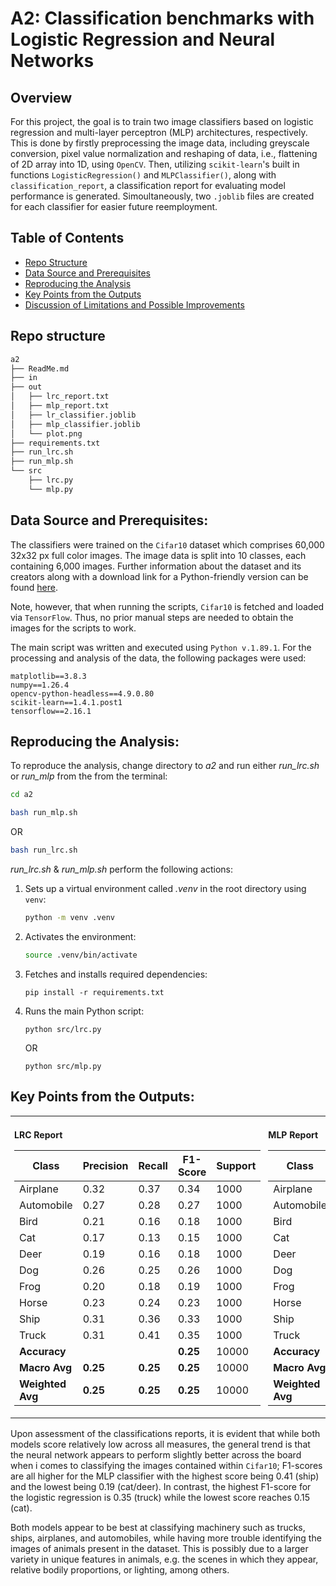 # A2: Classification benchmarks with Logistic Regression and Neural Networks
## Overview
For this project, the goal is to train two image classifiers based on logistic regression and multi-layer perceptron (MLP) architectures, respectively. This is done by firstly preprocessing the image data, including greyscale conversion, pixel value normalization and reshaping of data, i.e., flattening of 2D array into 1D, using `OpenCV`. Then, utilizing  `scikit-learn`'s built in functions `LogisticRegression()` and `MLPClassifier()`, along with `classification_report`, a classification report for evaluating model performance is generated. Simoultaneously, two `.joblib` files are created for each classifier for easier future reemployment.

## Table of Contents

- [Repo Structure](#repo-structure)
- [Data Source and Prerequisites](#data-source-and-prerequisites)
- [Reproducing the Analysis](#reproducing-the-analysis)
- [Key Points from the Outputs](#key-points-from-the-outputs)
- [Discussion of Limitations and Possible Improvements](#discussion-of-limitations-and-possible-improvements)

## Repo structure

```bash
a2
├── ReadMe.md
├── in
├── out
│   ├── lrc_report.txt
│   ├── mlp_report.txt
│   ├── lr_classifier.joblib
│   ├── mlp_classifier.joblib
│   └── plot.png
├── requirements.txt
├── run_lrc.sh
├── run_mlp.sh
└── src
    ├── lrc.py
    └── mlp.py
```

## Data Source and Prerequisites:

The classifiers were trained on the `Cifar10` dataset which comprises 60,000 32x32 px full color images. The image data is split into 10 classes, each containing 6,000 images. Further information about the dataset and its creators along with a download link for a Python-friendly version can be found [here](https://www.cs.toronto.edu/~kriz/cifar.html).

 Note, however, that when running the scripts, `Cifar10` is fetched and loaded via `TensorFlow`. Thus, no prior manual steps are needed to obtain the images for the scripts to work.

The main script was written and executed using ```Python v.1.89.1```.
For the processing and analysis of the data, the following packages were used:

```
matplotlib==3.8.3
numpy==1.26.4
opencv-python-headless==4.9.0.80
scikit-learn==1.4.1.post1
tensorflow==2.16.1
```

## Reproducing the Analysis:

To reproduce the analysis, change directory to *a2* and run either *run_lrc.sh* or *run_mlp* from the from the terminal:

```bash
cd a2
```

```bash
bash run_mlp.sh
```

OR

```bash
bash run_lrc.sh
```

*run_lrc.sh* & *run_mlp.sh* perform the following actions:

1. Sets up a virtual environment called *.venv* in the root directory using ```venv```:

   ```sh
   python -m venv .venv
   ```
2. Activates the environment:

   ```sh
   source .venv/bin/activate
   ```
3. Fetches and installs required dependencies:

   ```
   pip install -r requirements.txt
   ```
4. Runs the main Python script:

   ```
   python src/lrc.py 
   ```

   OR

   ```
   python src/mlp.py
   ```

## Key Points from the Outputs:
<table>
  <tr>
    <td style="width: 50%; font-size: 12px;">

### LRC Report

| Class       | Precision | Recall | F1-Score | Support |
|-------------|-----------|--------|----------|---------|
| Airplane    | 0.32      | 0.37   | 0.34     | 1000    |
| Automobile  | 0.27      | 0.28   | 0.27     | 1000    |
| Bird        | 0.21      | 0.16   | 0.18     | 1000    |
| Cat         | 0.17      | 0.13   | 0.15     | 1000    |
| Deer        | 0.19      | 0.16   | 0.18     | 1000    |
| Dog         | 0.26      | 0.25   | 0.26     | 1000    |
| Frog        | 0.20      | 0.18   | 0.19     | 1000    |
| Horse       | 0.23      | 0.24   | 0.23     | 1000    |
| Ship        | 0.31      | 0.36   | 0.33     | 1000    |
| Truck       | 0.31      | 0.41   | 0.35     | 1000    |
|**Accuracy** |           |        | **0.25** | 10000   |
|**Macro Avg**| **0.25**  |**0.25**| **0.25** | 10000   |
|**Weighted Avg**|**0.25**|**0.25**| **0.25** | 10000   |

</td>
<td style="width: 50%; font-size: 12px;">

### MLP Report

| Class       | Precision | Recall | F1-Score | Support |
|-------------|-----------|--------|----------|---------|
| Airplane    | 0.38      | 0.50   | 0.43     | 1000    |
| Automobile  | 0.41      | 0.36   | 0.38     | 1000    |
| Bird        | 0.31      | 0.30   | 0.31     | 1000    |
| Cat         | 0.27      | 0.14   | 0.19     | 1000    |
| Deer        | 0.32      | 0.14   | 0.19     | 1000    |
| Dog         | 0.31      | 0.38   | 0.34     | 1000    |
| Frog        | 0.35      | 0.37   | 0.36     | 1000    |
| Horse       | 0.34      | 0.49   | 0.40     | 1000    |
| Ship        | 0.40      | 0.51   | 0.45     | 1000    |
| Truck       | 0.42      | 0.39   | 0.40     | 1000    |
|**Accuracy** |           |        | **0.36** | 10000   |
|**Macro Avg**| **0.35**  |**0.36**| **0.35** | 10000   |
|**Weighted Avg**|**0.35**|**0.36**| **0.35** | 10000   |

</td>
</tr>
</table>


Upon assessment of the classifications reports, it is evident that while both models score relatively low across all measures, the general trend is that the neural network appears to perform slightly better across the board when i comes to classifying the images contained within `Cifar10`; F1-scores are all higher for the MLP classifier with the highest score being 0.41 (ship) and the lowest being 0.19 (cat/deer). In contrast, the highest F1-score for the logistic regression is 0.35 (truck) while the lowest score reaches 0.15 (cat).

Both models appear to be best at classifying machinery such as trucks, ships, airplanes, and automobiles, while having more trouble identifying the images of animals present in the dataset. This is possibly due to a larger variety in unique features in animals, e.g. the scenes in which they appear, relative bodily proportions, or lighting, among others.
